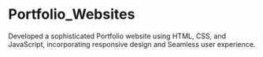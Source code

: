 # Portfolio_Websites
Developed a sophisticated Portfolio website using HTML, CSS, and JavaScript, incorporating responsive design and 
Seamless user experience.
